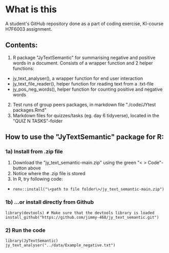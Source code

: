# What is this
A student's GitHub repository done as a part of coding exercise, KI-course H7F6003 assignment. 

## Contents:
1. R package "JyTextSemantic" for summarising negative and positive words in a document. Consists of a wrapper function and 2 helper functions:
  + jy_text_analyser(), a wrapper function for end user interaction
  + jy_text_file_reader(), helper function for reading text from a .txt-file
  + jy_pos_neg_words(), helper function for counting positive and negative words
2. Test runs of group peers packages, in markdown file "./code/JYtest packages.Rmd"
3. Markdown files for quizzes/tasks (eg. day 6 tidyverse), located in the "QUIZ N TASKS"-folder


## How to use the "JyTextSemantic" package for R:

### 1a) Install from .zip file
1. Download the "jy_text_semantic-main.zip" using the green "< > Code"-button above
2. Notice where the .zip file is stored
3. In R, try following code:
  + ```renv::install("\<path to file folder\>/jy_text_semantic-main.zip")```

### 1b) ...or install directly from Github
```library(devtools) # Make sure that the devtools library is loaded```  
```install_github("https://github.com/jimmy-468/jy_text_semantic.git")```

### 2) Run the code
```library(JyTextSemantic)```  
```jy_text_analyser("../data/Example_negative.txt")```

